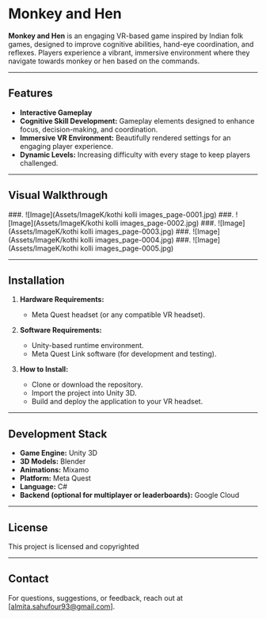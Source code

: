 # Monkey and Hen

**Monkey and Hen** is an engaging VR-based game inspired by Indian folk games, designed to improve cognitive abilities, hand-eye coordination, and reflexes. Players experience a vibrant, immersive environment where they navigate towards monkey or hen based on the commands.

---

## Features

- **Interactive Gameplay** 
- **Cognitive Skill Development:** Gameplay elements designed to enhance focus, decision-making, and coordination.
- **Immersive VR Environment:** Beautifully rendered settings for an engaging player experience.
- **Dynamic Levels:** Increasing difficulty with every stage to keep players challenged.

---

## Visual Walkthrough

###.
![Image](Assets/ImageK/kothi kolli images_page-0001.jpg)
###.
![Image](Assets/ImageK/kothi kolli images_page-0002.jpg)
###.
![Image](Assets/ImageK/kothi kolli images_page-0003.jpg)
###.
![Image](Assets/ImageK/kothi kolli images_page-0004.jpg)
###.
![Image](Assets/ImageK/kothi kolli images_page-0005.jpg)


---

## Installation

1. **Hardware Requirements:**
   - Meta Quest headset (or any compatible VR headset).

2. **Software Requirements:**
   - Unity-based runtime environment.
   - Meta Quest Link software (for development and testing).

3. **How to Install:**
   - Clone or download the repository.
   - Import the project into Unity 3D.
   - Build and deploy the application to your VR headset.

---

## Development Stack

- **Game Engine:** Unity 3D
- **3D Models:** Blender
- **Animations:** Mixamo
- **Platform:** Meta Quest
- **Language:** C#
- **Backend (optional for multiplayer or leaderboards):** Google Cloud

---

## License

This project is licensed and copyrighted

---

## Contact

For questions, suggestions, or feedback, reach out at [almita.sahufour93@gmail.com].
